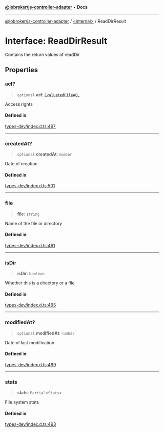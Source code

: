 [**@iobroker/js-controller-adapter**](../../README.md) • **Docs**

***

[@iobroker/js-controller-adapter](../../globals.md) / [\<internal\>](../README.md) / ReadDirResult

# Interface: ReadDirResult

Contains the return values of readDir

## Properties

### acl?

> `optional` **acl**: [`EvaluatedFileACL`](EvaluatedFileACL.md)

Access rights

#### Defined in

[types-dev/index.d.ts:497](https://github.com/ioBroker/ioBroker.js-controller/blob/99469b9944509b9c64b9a28da6d8dabf17a8ea74/packages/types-dev/index.d.ts#L497)

***

### createdAt?

> `optional` **createdAt**: `number`

Date of creation

#### Defined in

[types-dev/index.d.ts:501](https://github.com/ioBroker/ioBroker.js-controller/blob/99469b9944509b9c64b9a28da6d8dabf17a8ea74/packages/types-dev/index.d.ts#L501)

***

### file

> **file**: `string`

Name of the file or directory

#### Defined in

[types-dev/index.d.ts:491](https://github.com/ioBroker/ioBroker.js-controller/blob/99469b9944509b9c64b9a28da6d8dabf17a8ea74/packages/types-dev/index.d.ts#L491)

***

### isDir

> **isDir**: `boolean`

Whether this is a directory or a file

#### Defined in

[types-dev/index.d.ts:495](https://github.com/ioBroker/ioBroker.js-controller/blob/99469b9944509b9c64b9a28da6d8dabf17a8ea74/packages/types-dev/index.d.ts#L495)

***

### modifiedAt?

> `optional` **modifiedAt**: `number`

Date of last modification

#### Defined in

[types-dev/index.d.ts:499](https://github.com/ioBroker/ioBroker.js-controller/blob/99469b9944509b9c64b9a28da6d8dabf17a8ea74/packages/types-dev/index.d.ts#L499)

***

### stats

> **stats**: `Partial`\<`Stats`\>

File system stats

#### Defined in

[types-dev/index.d.ts:493](https://github.com/ioBroker/ioBroker.js-controller/blob/99469b9944509b9c64b9a28da6d8dabf17a8ea74/packages/types-dev/index.d.ts#L493)
